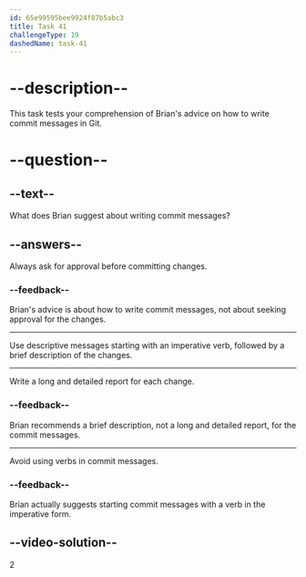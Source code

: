 ```yaml
---
id: 65e99595bee9924f07b5abc3
title: Task 41
challengeType: 19
dashedName: task-41
---
```


<!--
AUDIO REFERENCE:
Brian: Good question. When you make changes, you should use descriptive commit messages. Start your message with a verb in the imperative form, like `Fix`, `Add`, or `Update`, followed by a brief description of what you did.
-->

# --description--

This task tests your comprehension of Brian's advice on how to write commit messages in Git.

# --question--

## --text--

What does Brian suggest about writing commit messages?

## --answers--

Always ask for approval before committing changes.

### --feedback--

Brian's advice is about how to write commit messages, not about seeking approval for the changes.

---

Use descriptive messages starting with an imperative verb, followed by a brief description of the changes.

---

Write a long and detailed report for each change.

### --feedback--

Brian recommends a brief description, not a long and detailed report, for the commit messages.

---

Avoid using verbs in commit messages.

### --feedback--

Brian actually suggests starting commit messages with a verb in the imperative form.

## --video-solution--

2
